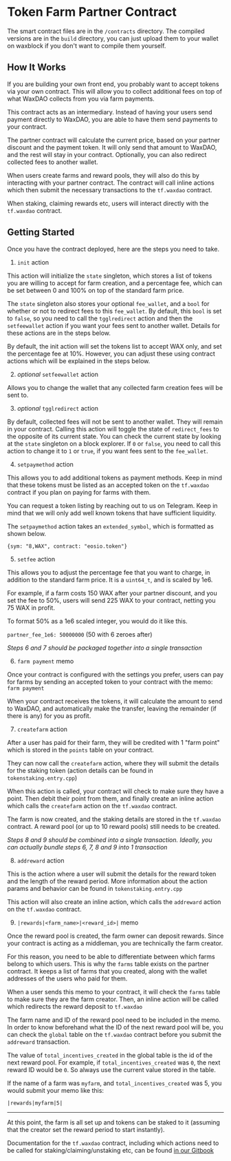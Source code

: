 # Token Farm Partner Contract

The smart contract files are in the `/contracts` directory. The compiled versions are in the `build` directory, you can just upload them to your wallet on waxblock if you don't want to compile them yourself.

## How It Works

If you are building your own front end, you probably want to accept tokens via your own contract. This will allow you to collect additional fees on top of what WaxDAO collects from you via farm payments.

This contract acts as an intermediary. Instead of having your users send payment directly to WaxDAO, you are able to have them send payments to your contract. 

The partner contract will calculate the current price, based on your partner discount and the payment token. It will only send that amount to WaxDAO, and the rest will stay in your contract. Optionally, you can also redirect collected fees to another wallet.

When users create farms and reward pools, they will also do this by interacting with your partner contract. The contract will call inline actions which then submit the necessary transactions to the `tf.waxdao` contract.

When staking, claiming rewards etc, users will interact directly with the `tf.waxdao` contract.

## Getting Started

Once you have the contract deployed, here are the steps you need to take.

1. `init` action

This action will initialize the `state` singleton, which stores a list of tokens you are willing to accept for farm creation, and a percentage fee, which can be set between 0 and 100% on top of the standard farm price.

The `state` singleton also stores your optional `fee_wallet`, and a `bool` for whether or not to redirect fees to this `fee_wallet`. By default, this `bool` is set to `false`, so you need to call the `tgglredirect` action and then the `setfeewallet` action if you want your fees sent to another wallet. Details for these actions are in the steps below.

By default, the init action will set the tokens list to accept WAX only, and set the percentage fee at 10%. However, you can adjust these using contract actions which will be explained in the steps below.

2. *optional* `setfeewallet` action

Allows you to change the wallet that any collected farm creation fees will be sent to.

3. *optional* `tgglredirect` action

By default, collected fees will not be sent to another wallet. They will remain in your contract. Calling this action will toggle the state of `redirect_fees` to the opposite of its current state. You can check the current state by looking at the `state` singleton on a block explorer. If `0` or `false`, you need to call this action to change it to `1` or `true`, if you want fees sent to the `fee_wallet`.

4. `setpaymethod` action

This allows you to add additional tokens as payment methods. Keep in mind that these tokens must be listed as an accepted token on the `tf.waxdao` contract if you plan on paying for farms with them.

You can request a token listing by reaching out to us on Telegram. Keep in mind that we will only add well known tokens that have sufficient liquidity.

The `setpaymethod` action takes an `extended_symbol`, which is formatted as shown below.

`{sym: "8,WAX", contract: "eosio.token"}`

5. `setfee` action

This allows you to adjust the percentage fee that you want to charge, in addition to the standard farm price. It is a `uint64_t`, and is scaled by 1e6.

For example, if a farm costs 150 WAX after your partner discount, and you set the fee to 50%, users will send 225 WAX to your contract, netting you 75 WAX in profit.

To format 50% as a 1e6 scaled integer, you would do it like this.

`partner_fee_1e6: 50000000`  (50 with 6 zeroes after)

*Steps 6 and 7 should be packaged together into a single transaction*

6. `farm payment` memo

Once your contract is configured with the settings you prefer, users can pay for farms by sending an accepted token to your contract with the memo: `farm payment`

When your contract receives the tokens, it will calculate the amount to send to WaxDAO, and automatically make the transfer, leaving the remainder (if there is any) for you as profit.

7. `createfarm` action

After a user has paid for their farm, they will be credited with 1 "farm point" which is stored in the `points` table on your contract.

They can now call the `createfarm` action, where they will submit the details for the staking token (action details can be found in `tokenstaking.entry.cpp`)

When this action is called, your contract will check to make sure they have a point. Then debit their point from them, and finally create an inline action which calls the `createfarm` action on the `tf.waxdao` contract.

The farm is now created, and the staking details are stored in the `tf.waxdao` contract. A reward pool (or up to 10 reward pools) still needs to be created.

*Steps 8 and 9 should be combined into a single transaction. Ideally, you can actually bundle steps 6, 7, 8 and 9 into 1 transaction*

8. `addreward` action

This is the action where a user will submit the details for the reward token and the length of the reward period. More information about the action params and behavior can be found in `tokenstaking.entry.cpp`

This action will also create an inline action, which calls the `addreward` action on the `tf.waxdao` contract.

9. `|rewards|<farm_name>|<reward_id>|` memo

Once the reward pool is created, the farm owner can deposit rewards. Since your contract is acting as a middleman, you are technically the farm creator.

For this reason, you need to be able to differentiate between which farms belong to which users. This is why the `farms` table exists on the partner contract. It keeps a list of farms that you created, along with the wallet addresses of the users who paid for them.

When a user sends this memo to your contract, it will check the `farms` table to make sure they are the farm creator. Then, an inline action will be called which redirects the reward deposit to `tf.waxdao`

The farm name and ID of the reward pool need to be included in the memo. In order to know beforehand what the ID of the next reward pool will be, you can check the `global` table on the `tf.waxdao` contract before you submit the `addreward` transaction.

The value of `total_incentives_created` in the global table is the id of the next reward pool. For example, if `total_incentives_created` was `0`, the next reward ID would be `0`. So always use the current value stored in the table.

If the name of a farm was `myfarm`, and `total_incentives_created` was 5, you would submit your memo like this:

`|rewards|myfarm|5|`

--- 

At this point, the farm is all set up and tokens can be staked to it (assuming that the creator set the reward period to start instantly).

Documentation for the `tf.waxdao` contract, including which actions need to be called for staking/claiming/unstaking etc, can be found [in our Gitbook](https://waxdao.gitbook.io/waxdao)
